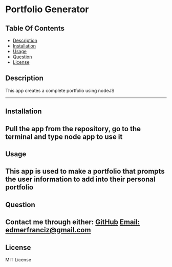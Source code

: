 # Portfolio Generator

## Table Of Contents
* [Description](#Description)
* [Installation](#Installation)
* [Usage](#Usage)
* [Question](#Question)
* [License](#license)

## Description
This app creates a complete portfolio using nodeJS

---
## Installation
Pull the app from the repository, go to the terminal and type node app to use it
---
## Usage
This app is used to make a portfolio that prompts the user information to add into their personal portfolio
---
## Question
Contact me through either:
[GitHub](https://github.com/edm1001)
[Email: edmerfranciz@gmail.com](mailto:edmerfranciz@gmail.com)
---
## License
MIT License
